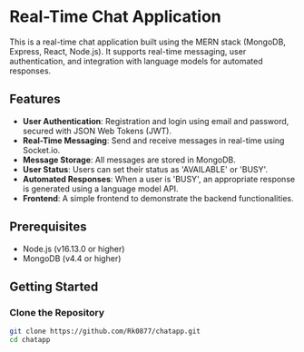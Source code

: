 # Real-Time Chat Application

This is a real-time chat application built using the MERN stack (MongoDB, Express, React, Node.js). It supports real-time messaging, user authentication, and integration with language models for automated responses.

## Features

- **User Authentication**: Registration and login using email and password, secured with JSON Web Tokens (JWT).
- **Real-Time Messaging**: Send and receive messages in real-time using Socket.io.
- **Message Storage**: All messages are stored in MongoDB.
- **User Status**: Users can set their status as 'AVAILABLE' or 'BUSY'.
- **Automated Responses**: When a user is 'BUSY', an appropriate response is generated using a language model API.
- **Frontend**: A simple frontend to demonstrate the backend functionalities.

## Prerequisites

- Node.js (v16.13.0 or higher)
- MongoDB (v4.4 or higher)

## Getting Started

### Clone the Repository

```sh
git clone https://github.com/Rk0877/chatapp.git
cd chatapp

